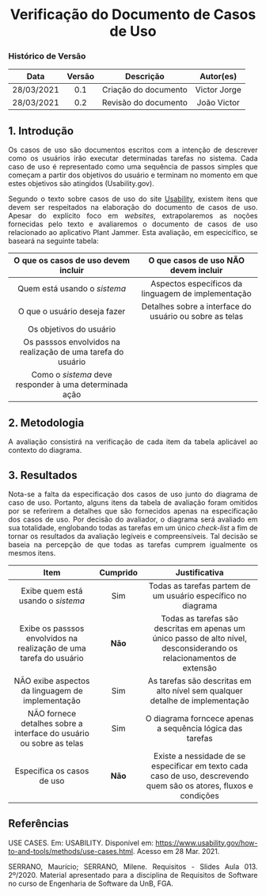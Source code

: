 # <center> Verificação do Documento de Casos de Uso

### Histórico de Versão
|    Data    | Versão | Descrição            | Autor(es)       |
| :--------: | :----: | :------------------: | :-------------: |
| 28/03/2021 |  0.1   | Criação do documento | Victor Jorge  |
| 28/03/2021 |  0.2   | Revisão do documento | João Victor  |

<div align="justify">

## 1. Introdução

Os casos de uso são documentos escritos com a intenção de descrever como os usuários irão executar determinadas tarefas no sistema. Cada caso de uso é representado como uma sequência de passos simples que começam a partir dos objetivos do usuário e terminam no momento em que estes objetivos são atingidos (Usability.gov).

Segundo o texto sobre casos de uso do site [Usability](https://www.usability.gov/how-to-and-tools/methods/use-cases.html), existem itens que devem ser respeitados na elaboração do documento de casos de uso. Apesar do explícito foco em _websites_, extrapolaremos as noções fornecidas pelo texto e avaliaremos o documento de casos de uso relacionado ao aplicativo Plant Jammer. Esta avaliação, em especicífico, se baseará na seguinte tabela:

| O que os casos de uso devem incluir | O que casos de uso NÃO devem incluir                    |
| :---------------------------------: | :-----------------------------------------------------: |
| Quem está usando o _sistema_        | Aspectos específicos da linguagem de implementação      |
| O que o usuário deseja fazer        | Detalhes sobre a interface do usuário ou sobre as telas |
| Os objetivos do usuário             |                                                         |
| Os passsos envolvidos na realização de uma tarefa do usuário | |
| Como o _sistema_ deve responder à uma determinada ação | |

## 2. Metodologia

A avaliação consistirá na verificação de cada item da tabela aplicável ao contexto do diagrama.

## 3. Resultados

Nota-se a falta da especificação dos casos de uso junto do diagrama de caso de uso. Portanto, alguns itens da tabela de avaliação foram omitidos por se referirem a detalhes que são fornecidos apenas na especificação dos casos de uso. Por decisão do avaliador, o diagrama será avaliado em sua totalidade, englobando todas as tarefas em um único _check-list_ a fim de tornar os resultados da avaliação legíveis e compreensíveis. Tal decisão se baseia na percepção de que todas as tarefas cumprem igualmente os mesmos itens.

| Item | Cumprido | Justificativa |
| :--: | :------: | :-----------: |
| Exibe quem está usando o _sistema_ | Sim | Todas as tarefas partem de um usuário específico no diagrama |
| Exibe os passsos envolvidos na realização de uma tarefa do usuário | **Não** | Todas as tarefas são descritas em apenas um único passo de alto nível, desconsiderando os relacionamentos de extensão |
| NÃO exibe aspectos da linguagem de implementação | Sim | As tarefas são descritas em alto nível sem qualquer detalhe de implementação |
| NÃO fornece detalhes sobre a interface do usuário ou sobre as telas | Sim | O diagrama forncece apenas a sequência lógica das tarefas
| Especifica os casos de uso | **Não** | Existe a nessidade de se especificar em texto cada caso de uso, descrevendo quem são os atores, fluxos e condições |

## Referências

USE CASES. Em: USABILITY. Disponível em: <https://www.usability.gov/how-to-and-tools/methods/use-cases.html>. Acesso em 28 Mar. 2021.

SERRANO, Maurício; SERRANO, Milene. Requisitos - Slides Aula 013. 2º/2020. Material apresentado para a disciplina de Requisitos de Software no curso de Engenharia de Software da UnB, FGA.


</div>